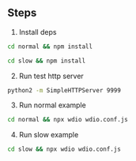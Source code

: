 ## Steps

1. Install deps
```bash
cd normal && npm install
```
```bash
cd slow && npm install
```

2. Run test http server
```bash
python2 -m SimpleHTTPServer 9999
```

3. Run normal example

```bash
cd normal && npx wdio wdio.conf.js
```

4. Run slow example

```bash
cd slow && npx wdio wdio.conf.js
```
